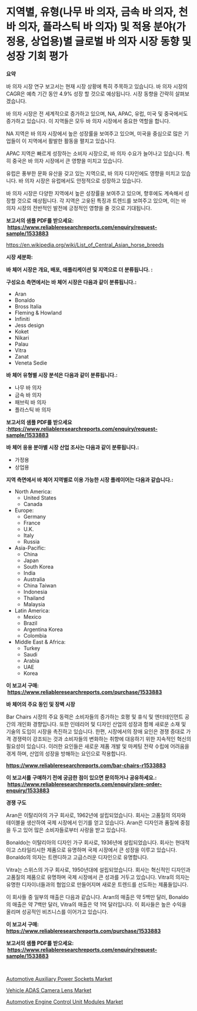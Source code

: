 <p><h1>지역별, 유형(나무 바 의자, 금속 바 의자, 천 바 의자, 플라스틱 바 의자) 및 적용 분야(가정용, 상업용)별 글로벌 바 의자 시장 동향 및 성장 기회 평가</h1></p><p><strong>요약</strong></p>
<p><p>바 의자 시장 연구 보고서는 현재 시장 상황에 특히 주목하고 있습니다. 바 의자 시장의 CAGR은 예측 기간 동안 4.9% 성장 할 것으로 예상됩니다. 시장 동향을 간략히 살펴보겠습니다.</p><p>바 의자 시장은 전 세계적으로 증가하고 있으며, NA, APAC, 유럽, 미국 및 중국에서도 증가하고 있습니다. 이 지역들은 모두 바 의자 시장에서 중요한 역할을 합니다.</p><p>NA 지역은 바 의자 시장에서 높은 성장률을 보여주고 있으며, 미국을 중심으로 많은 기업들이 이 지역에서 활발한 활동을 펼치고 있습니다. </p><p>APAC 지역은 빠르게 성장하는 소비자 시장으로, 바 의자 수요가 늘어나고 있습니다. 특히 중국은 바 의자 시장에서 큰 영향을 미치고 있습니다.</p><p>유럽은 풍부한 문화 유산을 갖고 있는 지역으로, 바 의자 디자인에도 영향을 미치고 있습니다. 바 의자 시장은 유럽에서도 안정적으로 성장하고 있습니다.</p><p>바 의자 시장은 다양한 지역에서 높은 성장률을 보여주고 있으며, 향후에도 계속해서 성장할 것으로 예상됩니다. 각 지역은 고윳된 특징과 트렌드를 보여주고 있으며, 이는 바 의자 시장의 전반적인 발전에 긍정적인 영향을 줄 것으로 기대됩니다.</p></p>
<p><strong>보고서의 샘플 PDF를 받으세요: &nbsp;<a href="https://www.reliableresearchreports.com/enquiry/request-sample/1533883">https://www.reliableresearchreports.com/enquiry/request-sample/1533883</a></strong></p>
<p><a href="https://en.wikipedia.org/wiki/List_of_Central_Asian_horse_breeds">https://en.wikipedia.org/wiki/List_of_Central_Asian_horse_breeds</a></p>
<p><strong>시장 세분화:</strong></p>
<p><strong> 바 체어 시장은 개요, 배포, 애플리케이션 및 지역으로 더 분류됩니다. :</strong></p>
<p><strong>구성요소 측면에서는 바 체어 시장은 다음과 같이 분류됩니다.:</strong></p>
<p><ul><li>Aran</li><li>Bonaldo</li><li>Bross Italia</li><li>Fleming & Howland</li><li>Infiniti</li><li>Jess design</li><li>Koket</li><li>Nikari</li><li>Palau</li><li>Vitra</li><li>Zanat</li><li>Veneta Sedie</li></ul></p>
<p><strong> 바 체어 유형별 시장 분석은 다음과 같이 분류됩니다.:</strong></p>
<p><ul><li>나무 바 의자</li><li>금속 바 의자</li><li>패브릭 바 의자</li><li>플라스틱 바 의자</li></ul></p>
<p><strong>보고서의 샘플 PDF를 받으세요 :<a href="https://www.reliableresearchreports.com/enquiry/request-sample/1533883">https://www.reliableresearchreports.com/enquiry/request-sample/1533883</a></strong></p>
<p><strong> 바 체어 응용 분야별 시장 산업 조사는 다음과 같이 분류됩니다.:</strong></p>
<p><ul><li>가정용</li><li>상업용</li></ul></p>
<p><strong>지역 측면에서 바 체어 지역별로 이용 가능한 시장 플레이어는 다음과 같습니다.:</strong></p>
<p><ul>
    <li>
        North America:
        <ul>
            <li>United States</li>
            <li>Canada</li>
        </ul>
    </li>
    <li>
        Europe:
        <ul>
            <li>Germany</li>
            <li>France</li>
            <li>U.K.</li>
            <li>Italy</li>
            <li>Russia</li>
        </ul>
    </li>
    <li>
        Asia-Pacific:
        <ul>
            <li>China</li>
            <li>Japan</li>
            <li>South Korea</li>
            <li>India</li>
            <li>Australia</li>
            <li>China Taiwan</li>
            <li>Indonesia</li>
            <li>Thailand</li>
            <li>Malaysia</li>
        </ul>
    </li>
    <li>
        Latin America:
        <ul>
            <li>Mexico</li>
            <li>Brazil</li>
            <li>Argentina Korea</li>
            <li>Colombia</li>
        </ul>
    </li>
    <li>
        Middle East & Africa:
        <ul>
            <li>Turkey</li>
            <li>Saudi</li>
            <li>Arabia</li>
            <li>UAE</li>
            <li>Korea</li>
        </ul>
    </li>
    </ul></p>
<p><strong>이 보고서 구매: &nbsp;<a href="https://www.reliableresearchreports.com/purchase/1533883">https://www.reliableresearchreports.com/purchase/1533883</a></strong></p>
<p><strong>바 체어의 주요 동인 및 장벽 시장</strong></p>
<p><p>Bar Chairs 시장의 주요 동력은 소비자들의 증가하는 호평 및 휴식 및 엔터테인먼트 공간의 개인화 경향입니다. 또한 인테리어 및 디자인 산업의 성장과 함께 새로운 소재 및 기술의 도입이 시장을 촉진하고 있습니다. 한편, 시장에서의 장애 요인은 경쟁 증대로 가격 경쟁력이 강조되는 것과 소비자들의 변화하는 취향에 대응하기 위한 지속적인 혁신의 필요성이 있습니다. 이러한 요인들은 새로운 제품 개발 및 마케팅 전략 수립에 어려움을 겪게 하며, 산업의 성장을 방해하는 요인으로 작용합니다.</p></p>
<p><strong><a href="https://www.reliableresearchreports.com/bar-chairs-r1533883">https://www.reliableresearchreports.com/bar-chairs-r1533883</a></strong></p>
<p><strong>이 보고서를 구매하기 전에 궁금한 점이 있으면 문의하거나 공유하세요.: &nbsp;<a href="https://www.reliableresearchreports.com/enquiry/pre-order-enquiry/1533883">https://www.reliableresearchreports.com/enquiry/pre-order-enquiry/1533883</a></strong></p>
<p><strong>경쟁 구도</strong></p>
<p><p>Aran은 이탈리아의 가구 회사로, 1962년에 설립되었습니다. 회사는 고품질의 의자와 테이블을 생산하여 국제 시장에서 인기를 얻고 있습니다. Aran은 디자인과 품질에 중점을 두고 있어 많은 소비자들로부터 사랑을 받고 있습니다.</p><p>Bonaldo는 이탈리아의 디자인 가구 회사로, 1936년에 설립되었습니다. 회사는 현대적이고 스타일리시한 제품으로 유명하며 국제 시장에서 큰 성장을 이루고 있습니다. Bonaldo의 의자는 트렌디하고 고급스러운 디자인으로 유명합니다.</p><p>Vitra는 스위스의 가구 회사로, 1950년대에 설립되었습니다. 회사는 혁신적인 디자인과 고품질의 제품으로 유명하며 국제 시장에서 큰 성과를 거두고 있습니다. Vitra의 의자는 유명한 디자이너들과의 협업으로 만들어지며 새로운 트렌드를 선도하는 제품들입니다.</p><p>이 회사들 중 일부의 매출은 다음과 같습니다. Aran의 매출은 약 5백만 달러, Bonaldo의 매출은 약 7백만 달러, Vitra의 매출은 약 1억 달러입니다. 이 회사들은 높은 수익을 올리며 성공적인 비즈니스를 이어가고 있습니다.</p></p>
<p><strong>이 보고서 구매: &nbsp; <a href="https://www.reliableresearchreports.com/purchase/1533883">https://www.reliableresearchreports.com/purchase/1533883</a></strong></p>
<p><strong>보고서의 샘플 PDF를 받으세요: &nbsp;<a href="https://www.reliableresearchreports.com/enquiry/request-sample/1533883">https://www.reliableresearchreports.com/enquiry/request-sample/1533883</a></strong><strong></strong></p>
<p>&nbsp;</p>
<p><p><a href="https://github.com/sydneyHley85/Market-Research-Report-List-1/blob/main/automotive-auxiliary-power-sockets-market.md">Automotive Auxiliary Power Sockets Market</a></p><p><a href="https://github.com/smithy59/Market-Research-Report-List-1/blob/main/vehicle-adas-camera-lens-market.md">Vehicle ADAS Camera Lens Market</a></p><p><a href="https://github.com/neilMartin36/Market-Research-Report-List-1/blob/main/automotive-engine-control-unit-modules-market.md">Automotive Engine Control Unit Modules Market</a></p></p>